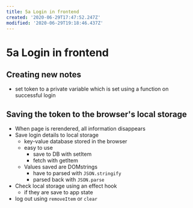 ```yaml
---
title: 5a Login in frontend
created: '2020-06-29T17:47:52.247Z'
modified: '2020-06-29T19:18:46.437Z'
---
```


# 5a Login in frontend

## Creating new notes
* set token to a private variable which is set using a function on successful login

## Saving the token to the browser's local storage
* When page is rerendered, all information disappears
* Save login details to local storage
  * key-value database stored in the browser
  * easy to use
    * save to DB with setItem
    * fetch with getItem
  * Values saved are DOMstrings
    * have to parsed with `JSON.stringify`
    * parsed back with `JSON.parse`
* Check local storage using an effect hook
  * if they are save to app state
* log out using `removeItem` or `clear`
